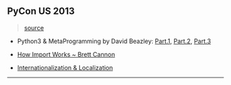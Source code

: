 ## PyCon US 2013

> [source](http://pyvideo.org/category/33/pycon-us-2013)

* Python3 & MetaProgramming by David Beazley: [Part.1](./Intro_to_MetaClasses/Intro_to_MetaClasses-part1.py.md), [Part.2](./Intro_to_MetaClasses/Intro_to_MetaClasses-part2.py.md), [Part.3](./Intro_to_MetaClasses/Intro_to_MetaClasses-part3.py.md)

* [How Import Works ~ Brett Cannon](./BrettCannon.HowImportWorks.md)

* [Internationalization & Localization](./Internationalization_and_Local/py01_pybabel.py)

---
